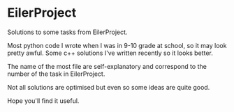 # EilerProject
Solutions to some tasks from EilerProject.

Most python code I wrote when I was in 9-10 grade at school, so it may look pretty awful. Some c++ solutions I've written recently so it looks better.

The name of the most file are self-explanatory and correspond to the number of the task in EilerProject. 

Not all solutions are optimised but even so some ideas are quite good.

Hope you'll find it useful.
